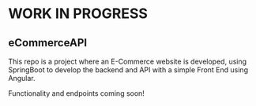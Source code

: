 # WORK IN PROGRESS
## eCommerceAPI
This repo is a project where an E-Commerce website is developed, 
using SpringBoot to develop the backend and API with a simple Front End using Angular. 

Functionality and endpoints coming soon!
